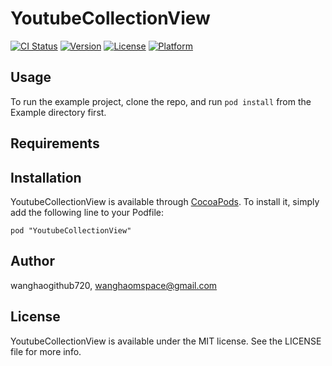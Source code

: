 # YoutubeCollectionView

[![CI Status](http://img.shields.io/travis/wanghaogithub720/YoutubeCollectionView.svg?style=flat)](https://travis-ci.org/wanghaogithub720/YoutubeCollectionView)
[![Version](https://img.shields.io/cocoapods/v/YoutubeCollectionView.svg?style=flat)](http://cocoadocs.org/docsets/YoutubeCollectionView)
[![License](https://img.shields.io/cocoapods/l/YoutubeCollectionView.svg?style=flat)](http://cocoadocs.org/docsets/YoutubeCollectionView)
[![Platform](https://img.shields.io/cocoapods/p/YoutubeCollectionView.svg?style=flat)](http://cocoadocs.org/docsets/YoutubeCollectionView)

## Usage

To run the example project, clone the repo, and run `pod install` from the Example directory first.

## Requirements

## Installation

YoutubeCollectionView is available through [CocoaPods](http://cocoapods.org). To install
it, simply add the following line to your Podfile:

    pod "YoutubeCollectionView"

## Author

wanghaogithub720, wanghaomspace@gmail.com

## License

YoutubeCollectionView is available under the MIT license. See the LICENSE file for more info.

